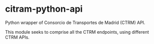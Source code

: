 # citram-python-api
Python wrapper of Consorcio de Transportes de Madrid (CTRM) API.

This module seeks to comprise all the CTRM endpoints, using different CTRM APIs.
